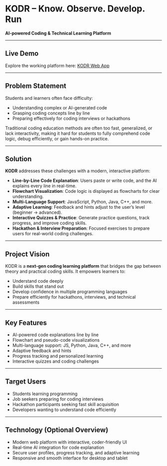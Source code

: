 # KODR – Know. Observe. Develop. Run

**AI-powered Coding & Technical Learning Platform**

---

## Live Demo

Explore the working platform here: [KODR Web App](https://kodr-ai-madhavansinghs-projects.vercel.app/)

---

## Problem Statement

Students and learners often face difficulty:

- Understanding complex or AI-generated code  
- Grasping coding concepts line by line  
- Preparing effectively for coding interviews or hackathons  

Traditional coding education methods are often too fast, generalized, or lack interactivity, making it hard for students to fully comprehend code logic, debug efficiently, or gain hands-on practice.

---

## Solution

**KODR** addresses these challenges with a modern, interactive platform:

- **Line-by-Line Code Explanation**: Users paste or write code, and the AI explains every line in real-time.  
- **Flowchart Visualization**: Code logic is displayed as flowcharts for clear understanding.  
- **Multi-Language Support**: JavaScript, Python, Java, C++, and more.  
- **Adaptive Learning**: Feedback and hints adjust to the user’s level (beginner → advanced).  
- **Interactive Quizzes & Practice**: Generate practice questions, track progress, and improve coding skills.  
- **Hackathon & Interview Preparation**: Focused exercises to prepare users for real-world coding challenges.

---

## Project Vision

KODR is a **next-gen coding learning platform** that bridges the gap between theory and practical coding skills. It empowers learners to:

- Understand code deeply  
- Build skills that stand out  
- Develop confidence in multiple programming languages  
- Prepare efficiently for hackathons, interviews, and technical assessments

---

## Key Features

- AI-powered code explanations line by line  
- Flowchart and pseudo-code visualizations  
- Multi-language support: JS, Python, Java, C++, and more  
- Adaptive feedback and hints  
- Progress tracking and personalized learning  
- Interactive quizzes and coding challenges

---

## Target Users

- Students learning programming  
- Job seekers preparing for coding interviews  
- Hackathon participants seeking fast skill acquisition  
- Developers wanting to understand code efficiently

---

## Technology (Optional Overview)

- Modern web platform with interactive, coder-friendly UI  
- Real-time AI integration for code explanation  
- Secure user profiles, progress tracking, and adaptive learning  
- Responsive and smooth interface for desktop and tablet
